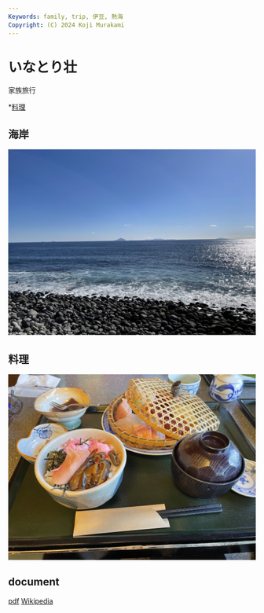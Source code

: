```yaml
---
Keywords: family, trip, 伊豆, 熱海
Copyright: (C) 2024 Koji Murakami
---
```


# いなとり壮 

家族旅行

*[料理](#dinner)

## 海岸

![海岸](./IMG_0211.jpeg)

## <span id="dinner">料理</span>

![](IMG_0209.jpeg)

## document
[pdf](inatoriso.pdf)
[Wikipedia](https://ja.wikipedia.org/wiki/%E7%86%B1%E6%B5%B7%E6%B8%A9%E6%B3%89)
